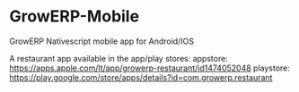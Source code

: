 # GrowERP-Mobile
GrowERP Nativescript mobile app for Android/IOS

A restaurant app available in the app/play stores:
appstore: https://apps.apple.com/lt/app/growerp-restaurant/id1474052048
playstore: https://play.google.com/store/apps/details?id=com.growerp.restaurant
